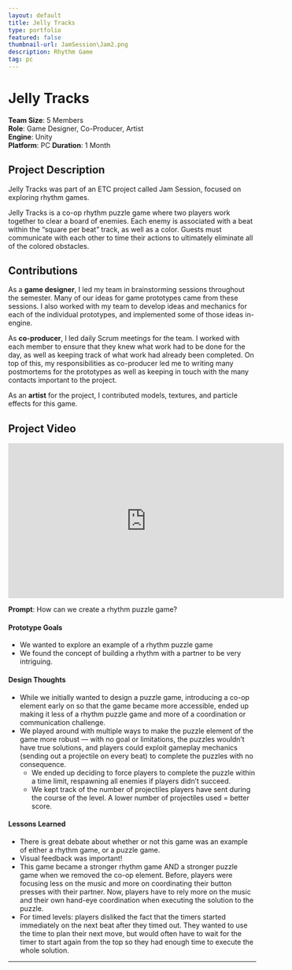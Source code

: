 ```yaml
---
layout: default
title: Jelly Tracks
type: portfolio
featured: false
thumbnail-url: JamSession\Jam2.png
description: Rhythm Game
tag: pc
---
```


# Jelly Tracks
**Team Size**: 5 Members  
**Role**: Game Designer, Co-Producer, Artist  
**Engine**: Unity  
**Platform**: PC 
**Duration**: 1 Month  

## Project Description

Jelly Tracks was part of an ETC project called Jam Session, focused on exploring rhythm games.

Jelly Tracks is a co-op rhythm puzzle game where two players work together to clear a board of enemies. Each enemy is associated with a beat within the “square per beat” track, as well as a color. Guests must communicate with each other to time their actions to ultimately eliminate all of the colored obstacles.

## Contributions
As a **game designer**, I led my team in brainstorming sessions throughout the semester. Many of our ideas for game prototypes came from these sessions. I also worked with my team to develop ideas and mechanics for each of the individual prototypes, and implemented some of those ideas in-engine.

As **co-producer**, I led daily Scrum meetings for the team. I worked with each member to ensure that they knew what work had to be done for the day, as well as keeping track of what work had already been completed. On top of this, my responsibilities as co-producer led me to writing many postmortems for the prototypes as well as keeping in touch with the many contacts important to the project.

As an **artist** for the project, I contributed models, textures, and particle effects for this game.


## Project Video
<iframe width="560" height="315" src="https://www.youtube.com/embed/Ji7s97Yniks" frameborder="0" allow="accelerometer; autoplay; clipboard-write; encrypted-media; gyroscope; picture-in-picture" allowfullscreen></iframe>

**Prompt**: How can we create a rhythm puzzle game?

#### Prototype Goals
- We wanted to explore an example of a rhythm puzzle game
- We found the concept of building a rhythm with a partner to be very intriguing.

#### Design Thoughts
- While we initially wanted to design a puzzle game, introducing a co-op element early on so that the game became more accessible, ended up making it less of a rhythm puzzle game and more of a coordination or communication challenge.
- We played around with multiple ways to make the puzzle element of the game more robust — with no goal or limitations, the puzzles wouldn’t have true solutions, and players could exploit gameplay mechanics (sending out a projectile on every beat) to complete the puzzles with no consequence.
	- We ended up deciding to force players to complete the puzzle within a time limit, respawning all enemies if players didn’t succeed.
	- We kept track of the number of projectiles players have sent during the course of the level. A lower number of projectiles used = better score.

#### Lessons Learned
- There is great debate about whether or not this game was an example of either a rhythm game, or a puzzle game.
- Visual feedback was important!
- This game became a stronger rhythm game AND a stronger puzzle game when we removed the co-op element. Before, players were focusing less on the music and more on coordinating their button presses with their partner. Now, players have to rely more on the music and their own hand-eye coordination when executing the solution to the puzzle.
- For timed levels: players disliked the fact that the timers started immediately on the next beat after they timed out. They wanted to use the time to plan their next move, but would often have to wait for the timer to start again from the top so they had enough time to execute the whole solution.

---